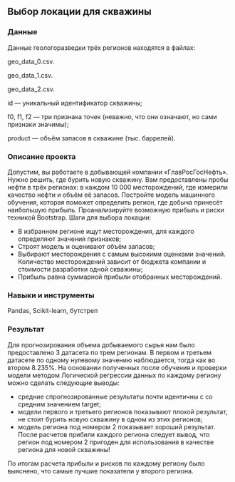 ## Выбор локации для скважины

### Данные

Данные геологоразведки трёх регионов находятся в файлах:

geo_data_0.csv. 

geo_data_1.csv. 

geo_data_2.csv. 

id — уникальный идентификатор скважины;

f0, f1, f2 — три признака точек (неважно, что они означают, но сами признаки значимы);

product — объём запасов в скважине (тыс. баррелей).

### Описание проекта

Допустим, вы работаете в добывающей компании «ГлавРосГосНефть». Нужно решить, где бурить новую скважину.
Вам предоставлены пробы нефти в трёх регионах: в каждом 10 000 месторождений, где измерили качество нефти и объём её запасов. Постройте модель машинного обучения, которая поможет определить регион, где добыча принесёт наибольшую прибыль. Проанализируйте возможную прибыль и риски техникой Bootstrap.
Шаги для выбора локации:
- В избранном регионе ищут месторождения, для каждого определяют значения признаков;
- Строят модель и оценивают объём запасов;
- Выбирают месторождения с самым высокими оценками значений. Количество месторождений зависит от бюджета компании и стоимости разработки одной скважины;
- Прибыль равна суммарной прибыли отобранных месторождений.

### Навыки и инструменты

Pandas, Scikit-learn, бутстреп

### Результат

Для прогнозирования объема добываемого сырья нам было предоставлено 3 датасета по трем регионам. В первом и третьем датасете по одному нулевому значению наблюдается, тогда как во втором 8.235%. На основании полученных после обучения и проверки модели методом Логической регрессии данных по каждому региону можно сделать следующие выводы:
- средние спрогнозированные результаты почти идентичны с со средним значением target;
- модели первого и третьего регионов показывают плохой результат, не стоит бурить новую скважину в одном из этих регионов;
- модель региона под номером 2 показывает хороший результат.
После расчетов прибили каждого региона следует вывод, что регион под номером 2 пригоден для использования в качестве региона для новой скважины!

По итогам расчета прибыли и рисков по каждому региону было выяснено, что самые лучшие показатели у второго региона.
